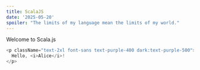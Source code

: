 ```yaml
---
title: ScalaJS
date: '2025-05-20'
spoiler: "The limits of my language mean the limits of my world."
---
```


Welcome to Scala.js

```js eval
<p className="text-2xl font-sans text-purple-400 dark:text-purple-500">
  Hello, <i>Alice</i>!
</p>
```